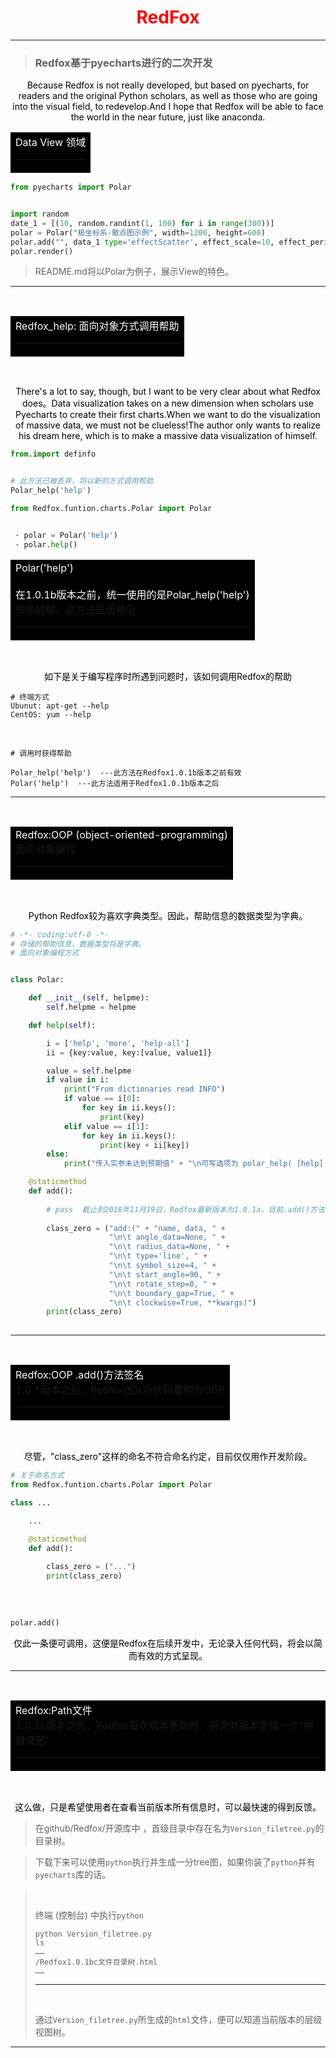 <h1 align="center"><font color="red">RedFox</font></h1>

<hr>

> ### Redfox基于pyecharts进行的二次开发

<p align="center"><font color=#000000>Because Redfox is not really developed, but based on pyecharts, for readers and the original Python scholars, as well as those who are going into the visual field, to redevelop.And I hope that Redfox will be able to face the world in the near future, just like anaconda.</font></p>

<table><tr><td bgcolor=#000000><font color=#FFFFFF>Data View 领域</font><hr></td></tr></table>

```python
from pyecharts import Polar


import random
date_1 = [(10, random.randint(1, 100) for i in range(300))]
polar = Polar("极坐标系-散点图示例", width=1200, height=600)
polar.add("", data_1 type='effectScatter', effect_scale=10, effect_period=5)
polar.render()

```

> README.md将以Polar为例子，展示View的特色。

<hr>
<br>
<table><tr><td bgcolor=#000000><font color=#FFFFFF>Redfox_help: 面向对象方式调用帮助</font><hr></td></tr></table><br>



<p align="center"><font color=#000000>There's a lot to say, though, but I want to be very clear about what Redfox does。Data visualization takes on a new dimension when scholars use Pyecharts to create their first charts.When we want to do the visualization of massive data, we must not be clueless!The author only wants to realize his dream here, which is to make a massive data visualization of himself.</font></p>

```python
from.import definfo


# 此方法已被丢弃，将以新的方式调用帮助
Polar_help('help')
```

```python
from Redfox.funtion.charts.Polar import Polar


 · polar = Polar('help')
 · polar.help()
```



<table><tr><td bgcolor=#000000><font color=#FFFFFF>Polar('help')</font><br><br><font color=#FFFFFF>在1.0.1b版本之前，统一使用的是Polar_help('help')</font><br>
    <font>很多时候，这方法显而易见</font><hr></td></tr></table><br>

<p align="center"><font color=#000000>如下是关于编写程序时所遇到问题时，该如何调用Redfox的帮助</font></p>

```shell
# 终端方式
Ubunut: apt-get --help
CentOS: yum --help
```

<br>

```shell
# 调用时获得帮助

Polar_help('help')  ---此方法在Redfox1.0.1b版本之前有效
Polar('help')  ---此方法适用于Redfox1.0.1b版本之后
```

<hr>
<br>
<table><tr><td bgcolor=#000000><font color=#FFFFFF>Redfox:OOP (object-oriented-programming)</font><br>
    <font>面向对象编程</font><hr></td></tr></table><br>

<p align="center"><font color=#000000>Python Redfox较为喜欢字典类型。因此，帮助信息的数据类型为字典。</font></p>

```python
# -*- coding:utf-8 -*-
# 存储的帮助信息，数据类型将是字典。
# 面向对象编程方式


class Polar:

    def __init__(self, helpme):
        self.helpme = helpme

    def help(self):

        i = ['help', 'more', 'help-all']
        ii = {key:value, key:[value, value1]}

        value = self.helpme
        if value in i:
            print("From dictionaries read INFO")
            if value == i[0]:
                for key in ii.keys():
                    print(key)
            elif value == i[1]:
                for key in ii.keys():
                    print(key + ii[key])
        else:
            print("传入实参未达到预期值" + "\n可写选项为 polar_help( [help] | [more] )")

    @staticmethod
    def add():
        
        # pass  截止到2018年11月19日，Redfox最新版本为1.0.1a，目前.add()方法签名帮助暂未实现。
                
        class_zero = ("add:(" + "name, data, " + 
                      "\n\t angle_data=None, " +
                      "\n\t radius_data=None, " +
                      "\n\t type='line', " +
                      "\n\t symbol_size=4, " +
                      "\n\t start_angle=90, " +
                      "\n\t rotate_step=0, " +
                      "\n\t boundary_gap=True, " +
                      "\n\t clockwise=True, **kwargs)")
        print(class_zero)
    
```

<hr><br>

<table><tr><td bgcolor=#000000><font color=#FFFFFF>Redfox:OOP .add()方法签名</font><br>
    <font>1.0.*版本之后，Redfox团队将代码重构为OOP</font><hr></td></tr></table>

<br>

<p align="center"><font color=#000000>尽管，"class_zero"这样的命名不符合命名约定，目前仅仅用作开发阶段。</font></p>

```python
# 关于命名方式
from Redfox.funtion.charts.Polar import Polar

class ...

	...

    @staticmethod
	def add():
        
        class_zero = ("...")
        print(class_zero)
        
```

<br>

```python
polar.add()
```

<p align="center"><font color=#000000>仅此一条便可调用，这便是Redfox在后续开发中，无论录入任何代码，将会以简而有效的方式呈现。</font></p>

<hr><br>

<table><tr><td bgcolor=#000000><font color=#FFFFFF>Redfox:Path文件</font><br>
    <font>1.0.1c版本之后，Redfox每次版本更新时，将会对版本生成一个"树目录图"</font><hr></td></tr></table>

<br>

<p align="center"><font color=#000000>这么做，只是希望使用者在查看当前版本所有信息时，可以最快速的得到反馈。</font></p>

> 在github/Redfox/开源库中 ，首级目录中存在名为`Version_filetree.py`的目录树。

> 下载下来可以使用`python`执行并生成一分tree图，如果你装了`python`并有`pyecharts`库的话。

> <br>
>
> 终端 (控制台) 中执行`python`
>
> ```shell
> python Version_filetree.py
> ls
> ……
> /Redfox1.0.1bc文件目录树.html
> ……
> ```
>
> <hr>
>
> <br>
>
> 通过`Version_filetree.py`所生成的`html`文件，便可以知道当前版本的层级视图树。

<hr><br>

